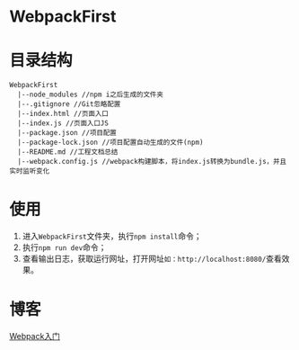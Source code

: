 # WebpackFirst

# 目录结构

```
WebpackFirst
  |--node_modules //npm i之后生成的文件夹
  |--.gitignore //Git忽略配置
  |--index.html //页面入口
  |--index.js //页面入口JS
  |--package.json //项目配置
  |--package-lock.json //项目配置自动生成的文件(npm)
  |--README.md //工程文档总结
  |--webpack.config.js //webpack构建脚本，将index.js转换为bundle.js，并且实时监听变化
```

# 使用

1. 进入`WebpackFirst`文件夹，执行`npm install`命令；
2. 执行`npm run dev`命令；
3. 查看输出日志，获取运行网址，打开网址`如：http://localhost:8080/`查看效果。

# 博客

[Webpack入门](https://www.fqxyi.top/archives/313/)
